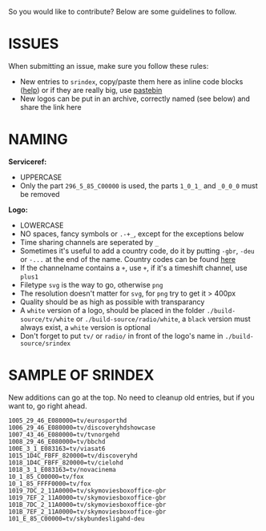 So you would like to contribute? Below are some guidelines to follow.

ISSUES
======

When submitting an issue, make sure you follow these rules:

- New entries to `srindex`, copy/paste them here as inline code blocks ([help](https://guides.github.com/features/mastering-markdown)) or if they are really big, use [pastebin](http://pastebin.com)
- New logos can be put in an archive, correctly named (see below) and share the link here

NAMING
======

__Serviceref:__

- UPPERCASE
- Only the part `296_5_85_C00000` is used, the parts `1_0_1_` and `_0_0_0` must be removed

__Logo:__

- LOWERCASE
- NO spaces, fancy symbols or `.-+_`, except for the exceptions below
- Time sharing channels are seperated by `_`
- Sometimes it's useful to add a country code, do it by putting `-gbr`, `-deu` or `-...` at the end of the name. Country codes can be found [here](http://wikipedia.org/wiki/ISO_3166-1)
- If the channelname contains a `+`, use `+`, if it's a timeshift channel, use `plus1`
- Filetype `svg` is the way to go, otherwise `png`
- The resolution doesn't matter for `svg`, for `png` try to get it > 400px
- Quality should be as high as possible with transparancy
- A `white` version of a logo, should be placed in the folder `./build-source/tv/white` or `./build-source/radio/white`, a `black` version must always exist, a `white` version is optional
- Don't forget to put `tv/` or `radio/` in front of the logo's name in `./build-source/srindex`

SAMPLE OF SRINDEX
=================

New additions can go at the top. No need to cleanup old entries, but if you want to, go right ahead.

```
1005_29_46_E080000=tv/eurosporthd
1006_29_46_E080000=tv/discoveryhdshowcase
1007_43_46_E080000=tv/tvnorgehd
1008_29_46_E080000=tv/bbchd
100E_3_1_E083163=tv/viasat6
1015_1D4C_FBFF_820000=tv/discoveryhd
1018_1D4C_FBFF_820000=tv/cielohd
1018_3_1_E083163=tv/novacinema
10_1_85_C00000=tv/fox
10_1_85_FFFF0000=tv/fox
1019_7DC_2_11A0000=tv/skymoviesboxoffice-gbr
1019_7EF_2_11A0000=tv/skymoviesboxoffice-gbr
101B_7DC_2_11A0000=tv/skymoviesboxoffice-gbr
101B_7EF_2_11A0000=tv/skymoviesboxoffice-gbr
101_E_85_C00000=tv/skybundesligahd-deu
```
